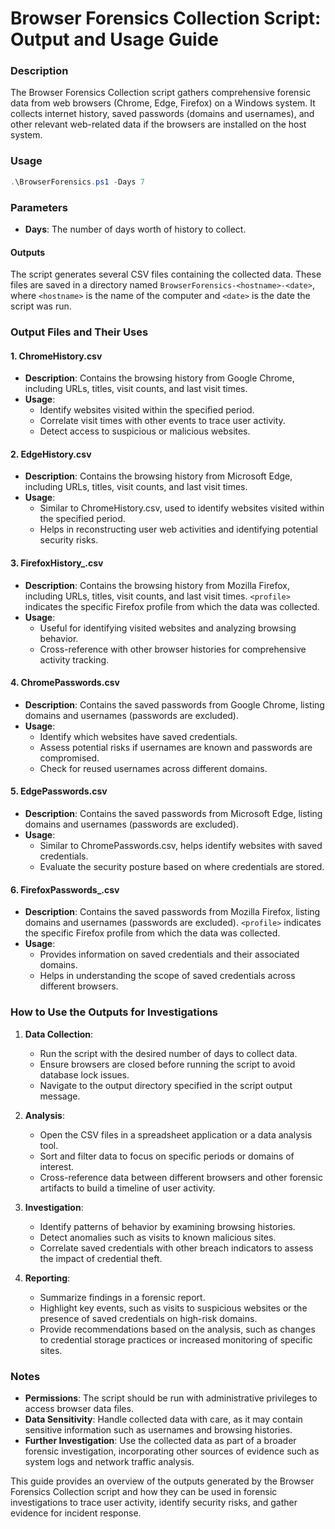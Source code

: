 # Browser Forensics Collection Script: Output and Usage Guide

### Description
The Browser Forensics Collection script gathers comprehensive forensic data from web browsers (Chrome, Edge, Firefox) on a Windows system. It collects internet history, saved passwords (domains and usernames), and other relevant web-related data if the browsers are installed on the host system.

### Usage

```powershell
.\BrowserForensics.ps1 -Days 7
```

### Parameters
- **Days**: The number of days worth of history to collect.

#### Outputs
The script generates several CSV files containing the collected data. These files are saved in a directory named `BrowserForensics-<hostname>-<date>`, where `<hostname>` is the name of the computer and `<date>` is the date the script was run.

### Output Files and Their Uses

#### 1. ChromeHistory.csv
- **Description**: Contains the browsing history from Google Chrome, including URLs, titles, visit counts, and last visit times.
- **Usage**: 
  - Identify websites visited within the specified period.
  - Correlate visit times with other events to trace user activity.
  - Detect access to suspicious or malicious websites.

#### 2. EdgeHistory.csv
- **Description**: Contains the browsing history from Microsoft Edge, including URLs, titles, visit counts, and last visit times.
- **Usage**: 
  - Similar to ChromeHistory.csv, used to identify websites visited within the specified period.
  - Helps in reconstructing user web activities and identifying potential security risks.

#### 3. FirefoxHistory_<profile>.csv
- **Description**: Contains the browsing history from Mozilla Firefox, including URLs, titles, visit counts, and last visit times. `<profile>` indicates the specific Firefox profile from which the data was collected.
- **Usage**: 
  - Useful for identifying visited websites and analyzing browsing behavior.
  - Cross-reference with other browser histories for comprehensive activity tracking.

#### 4. ChromePasswords.csv
- **Description**: Contains the saved passwords from Google Chrome, listing domains and usernames (passwords are excluded).
- **Usage**: 
  - Identify which websites have saved credentials.
  - Assess potential risks if usernames are known and passwords are compromised.
  - Check for reused usernames across different domains.

#### 5. EdgePasswords.csv
- **Description**: Contains the saved passwords from Microsoft Edge, listing domains and usernames (passwords are excluded).
- **Usage**: 
  - Similar to ChromePasswords.csv, helps identify websites with saved credentials.
  - Evaluate the security posture based on where credentials are stored.

#### 6. FirefoxPasswords_<profile>.csv
- **Description**: Contains the saved passwords from Mozilla Firefox, listing domains and usernames (passwords are excluded). `<profile>` indicates the specific Firefox profile from which the data was collected.
- **Usage**: 
  - Provides information on saved credentials and their associated domains.
  - Helps in understanding the scope of saved credentials across different browsers.

### How to Use the Outputs for Investigations

1. **Data Collection**:
   - Run the script with the desired number of days to collect data.
   - Ensure browsers are closed before running the script to avoid database lock issues.
   - Navigate to the output directory specified in the script output message.

2. **Analysis**:
   - Open the CSV files in a spreadsheet application or a data analysis tool.
   - Sort and filter data to focus on specific periods or domains of interest.
   - Cross-reference data between different browsers and other forensic artifacts to build a timeline of user activity.

3. **Investigation**:
   - Identify patterns of behavior by examining browsing histories.
   - Detect anomalies such as visits to known malicious sites.
   - Correlate saved credentials with other breach indicators to assess the impact of credential theft.

4. **Reporting**:
   - Summarize findings in a forensic report.
   - Highlight key events, such as visits to suspicious websites or the presence of saved credentials on high-risk domains.
   - Provide recommendations based on the analysis, such as changes to credential storage practices or increased monitoring of specific sites.

### Notes
- **Permissions**: The script should be run with administrative privileges to access browser data files.
- **Data Sensitivity**: Handle collected data with care, as it may contain sensitive information such as usernames and browsing histories.
- **Further Investigation**: Use the collected data as part of a broader forensic investigation, incorporating other sources of evidence such as system logs and network traffic analysis.

This guide provides an overview of the outputs generated by the Browser Forensics Collection script and how they can be used in forensic investigations to trace user activity, identify security risks, and gather evidence for incident response.